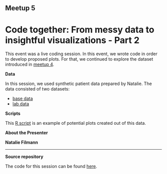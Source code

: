 ## Meetup 5

# Code together: From messy data to insightful visualizations - Part 2

This event was a live coding session. In this event, we wrote code in order to develop proposed plots. For that, we continued to explore the dataset introduced in [meetup 4](https://github.com/rladies/meetup-presentations_frankfurt/tree/master/2019-07-11_meetup04_code-together).

**Data**

In this session, we used synthetic patient data prepared by Natalie. The data consisted of two datasets:

* [base data](https://github.com/NFilmann/RLadiesFRA/blob/master/basedata.csv)
* [lab data](https://github.com/NFilmann/RLadiesFRA/blob/master/labdata.csv)

**Scripts**

This [R script](https://github.com/NFilmann/RLadiesFRA/blob/master/Viz.R) is an example of potential plots created out of this data.

**About the Presenter**

**Natalie Filmann**


***


**Source repository**

The code for this session can be found [here](https://github.com/NFilmann/RLadiesFRA).
